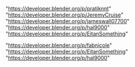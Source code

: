 "https://developer.blender.org/p/pratiknnt"
"https://developer.blender.org/p/JeremyCruise"
"https://developer.blender.org/p/jameswall07700"
"https://developer.blender.org/p/hal9000"
"https://developer.blender.org/p/EitanSomething"
 
"https://developer.blender.org/p/fabnicole"
"https://developer.blender.org/p/EitanSomething"
"https://developer.blender.org/p/hal9000"
 
